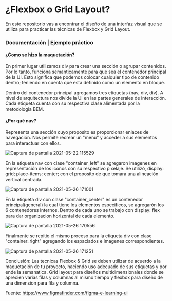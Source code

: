 # ¿Flexbox o Grid Layout?

En este repositorio vas a encontrar el diseño de una interfaz visual que se utiliza para practicar las técnicas de Flexbox y Grid Layout. 

### Documentación | Ejemplo práctico

#### ¿Como se hizo la maquetación?

En primer lugar utilizamos div para crear una sección o agrupar contenidos. Por lo tanto, funciona semanticamente para que sea el contenedor principal de la UI.
Esto significa que podemos colocar cualquier tipo de contenido dentro; teniendo en cuenta que esta definido como un elemento en bloque. 

Dentro del contenedor principal agregamos tres etiquetas (nav, div, div). A nivel de arquitectura nos divide la UI en las partes generales de interacción.
Cada etiqueta cuenta con su respectiva clase alimentada por la metodologia BEM. 


#### ¿Por qué nav?
Representa una sección cuyo proposito es proporcionar enlaces de navegación. Nos permite recrear un "menu" y acceder a sus elementos para interactuar
con ellos.

![Captura de pantalla 2021-05-22 115529](https://user-images.githubusercontent.com/56690309/119234661-b1a37c00-baf4-11eb-9c43-40dfdff1a329.png)

En la etiqueta nav con clase "container_left" se agregaron imagenes en representación de los iconos con su respectivo pixelaje. Se utilizó, display: grid;
place-items: center; con el proposito de que tomara una alineación vertical centrada. 

![Captura de pantalla 2021-05-26 171001](https://user-images.githubusercontent.com/56690309/119737658-3d930c00-be45-11eb-90e0-5d470165a5df.png)

En la etiqueta div con clase "container_center" es un contenedor principal(general) la cual tiene los elementos especificos, se agregarón los 6 contenedores internos. Dentro de cada uno se trabajo con display: flex para dar organizacion horizontal de cada elemento.   

![Captura de pantalla 2021-05-26 170556](https://user-images.githubusercontent.com/56690309/119737352-c3628780-be44-11eb-8c89-d4c397e6c4fa.png)


Finalmente se repitio el mismo proceso para la etiqueta div con clase "container_right" agregando los espaciados e imagenes correspondientes. 

![Captura de pantalla 2021-05-26 171251](https://user-images.githubusercontent.com/56690309/119738043-a4182a00-be45-11eb-8558-43fc13d04c7a.png)

Conclusión: Las tecnicas Flexbox & Grid se deben utilizar de acuerdo a la maquetación de tu proyecto, haciendo uso adecuado de sus etiquetas y por ende la semanatica. Grid layout para diseños multidimensionales donde se aprecien varias filas y columnas al mismo tiempo y flexbox para diseño de una dimension para fila y columna.

Fuente:  https://www.figmafinder.com/figma-e-learning-ui
     



